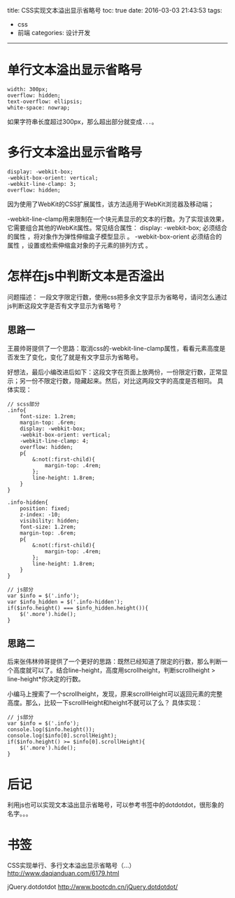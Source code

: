title: CSS实现文本溢出显示省略号
toc: true
date: 2016-03-03 21:43:53
tags:
- css
- 前端
categories: 设计开发
---

# 单行文本溢出显示省略号

```
width: 300px; 
overflow: hidden; 
text-overflow: ellipsis; 
white-space: nowrap;
```

如果字符串长度超过300px，那么超出部分就变成`...`。

# 多行文本溢出显示省略号
```
display: -webkit-box;
-webkit-box-orient: vertical;
-webkit-line-clamp: 3;
overflow: hidden;
```
因为使用了WebKit的CSS扩展属性，该方法适用于WebKit浏览器及移动端；

-webkit-line-clamp用来限制在一个块元素显示的文本的行数。为了实现该效果，它需要组合其他的WebKit属性。常见结合属性：
display: -webkit-box; 必须结合的属性 ，将对象作为弹性伸缩盒子模型显示 。
-webkit-box-orient 必须结合的属性 ，设置或检索伸缩盒对象的子元素的排列方式 。

# 怎样在js中判断文本是否溢出
问题描述：
一段文字限定行数，使用css把多余文字显示为省略号，请问怎么通过js判断这段文字是否有文字显示为省略号？

## 思路一
王晨帅哥提供了一个思路：取消css的-webkit-line-clamp属性，看看元素高度是否发生了变化，变化了就是有文字显示为省略号。

好想法，最后小编改进后如下：这段文字在页面上放两份，一份限定行数，正常显示；另一份不限定行数，隐藏起来。然后，对比这两段文字的高度是否相同。
具体实现：
```
// scss部分
.info{
    font-size: 1.2rem;
    margin-top: .6rem;
    display: -webkit-box;
    -webkit-box-orient: vertical;
    -webkit-line-clamp: 4;
    overflow: hidden;
    p{
        &:not(:first-child){
            margin-top: .4rem;
        };  
        line-height: 1.8rem;
    }
}

.info-hidden{
    position: fixed;
    z-index: -10;
    visibility: hidden;
    font-size: 1.2rem;
    margin-top: .6rem;
    p{
        &:not(:first-child){
            margin-top: .4rem;
        };  
        line-height: 1.8rem;
    }
}
```

```
// js部分
var $info = $('.info');
var $info_hidden = $('.info-hidden');
if($info.height() === $info_hidden.height()){
    $('.more').hide();
}
```

## 思路二
后来张伟林帅哥提供了一个更好的思路：既然已经知道了限定的行数，那么判断一个高度就可以了。结合line-height，高度用scrollheight，判断scrollheight > line-height*你决定的行数。

小编马上搜索了一个scrollheight，发现，原来scrollHeight可以返回元素的完整高度。那么，比较一下scrollHeight和height不就可以了么？
具体实现：
```
// js部分
var $info = $('.info');
console.log($info.height());
console.log($info[0].scrollHeight);
if($info.height() >= $info[0].scrollHeight){
    $('.more').hide();
}
```

# 后记
利用js也可以实现文本溢出显示省略号，可以参考书签中的dotdotdot，很形象的名字。。。

# 书签
CSS实现单行、多行文本溢出显示省略号（…）
http://www.daqianduan.com/6179.html

jQuery.dotdotdot
http://www.bootcdn.cn/jQuery.dotdotdot/
